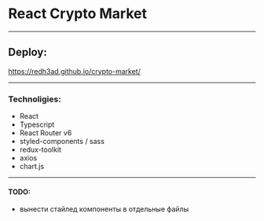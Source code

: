# React Crypto Market

---

## Deploy:

https://redh3ad.github.io/crypto-market/

---

### Technoligies:

- React
- Typescript
- React Router v6
- styled-components / sass
- redux-toolkit
- axios
- chart.js

---

#### TODO:

- вынести стайлед компоненты в отдельные файлы

